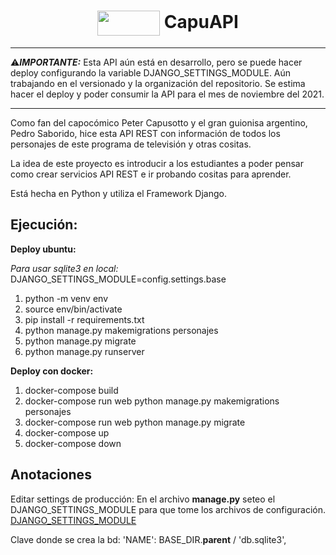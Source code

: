 <h1 align="center">
  <img align="center"; src="http://petercapusotto.tv/wp-content/uploads/2016/05/logo-3.png" width="100px"; height="40px">
    CapuAPI
</h1>

_____________________________________________________________________________________
⚠️***IMPORTANTE:*** Esta API aún está en desarrollo, pero se puede hacer deploy configurando la variable DJANGO_SETTINGS_MODULE. Aún trabajando en el versionado y la organización del repositorio. Se estima hacer el deploy y poder consumir la API para el mes de noviembre del 2021.
_____________________________________________________________________________________
Como fan del capocómico Peter Capusotto y el gran guionisa argentino, Pedro Saborido, hice esta API REST con información de todos los personajes de este programa de televisión y otras cositas.

La idea de este proyecto es introducir a los estudiantes a poder pensar como crear servicios API REST e ir probando cositas para aprender.

Está hecha en Python y utiliza el Framework Django.
## Ejecución:
**Deploy ubuntu:**

*Para usar sqlite3 en local:* DJANGO_SETTINGS_MODULE=config.settings.base

1) python -m venv env
2) source env/bin/activate
3) pip install -r requirements.txt
4) python manage.py makemigrations personajes
5) python manage.py migrate
6) python manage.py runserver

**Deploy con docker:**
1) docker-compose build
2) docker-compose run web python manage.py makemigrations personajes
3) docker-compose run web python manage.py migrate
4) docker-compose up
5) docker-compose down

## Anotaciones
Editar settings de producción:
En el archivo **manage.py** seteo el DJANGO_SETTINGS_MODULE para que tome los archivos de configuración.
[DJANGO_SETTINGS_MODULE](https://docs.djangoproject.com/en/3.2/topics/settings/#envvar-DJANGO_SETTINGS_MODULE)

Clave donde se crea la bd:
'NAME': BASE_DIR.**parent** / 'db.sqlite3',

